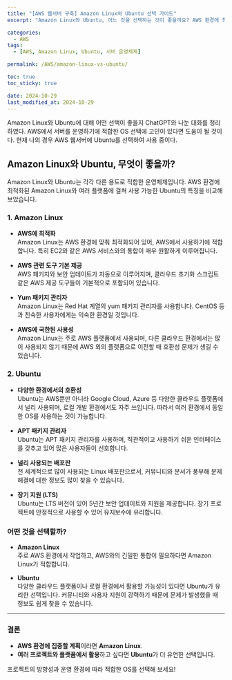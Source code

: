 ```yaml
---
title: "[AWS 웹서버 구축] Amazon Linux와 Ubuntu 선택 가이드"
excerpt: "Amazon Linux와 Ubuntu, 어느 것을 선택하는 것이 좋을까요? AWS 환경에 최적화된 Amazon Linux와 다양한 플랫폼에서 사용 가능한 Ubuntu를 비교해보세요."

categories:
  - AWS
tags:
  - [AWS, Amazon Linux, Ubuntu, 서버 운영체제]

permalink: /AWS/amazon-linux-vs-ubuntu/

toc: true
toc_sticky: true

date: 2024-10-29
last_modified_at: 2024-10-29
---
```


Amazon Linux와 Ubuntu에 대해 어떤 선택이 좋을지 ChatGPT와 나눈 대화를 정리하였다. AWS에서 서버를 운영하기에 적합한 OS 선택에 고민이 있다면 도움이 될 것이다. 현재 나의 경우 AWS 웹서버에 Ubuntu를 선택하여 사용 중이다.

## Amazon Linux와 Ubuntu, 무엇이 좋을까?

Amazon Linux와 Ubuntu는 각각 다른 용도로 적합한 운영체제입니다. AWS 환경에 최적화된 Amazon Linux와 여러 플랫폼에 걸쳐 사용 가능한 Ubuntu의 특징을 비교해 보았습니다.

### 1. Amazon Linux
- **AWS에 최적화**  
  Amazon Linux는 AWS 환경에 맞춰 최적화되어 있어, AWS에서 사용하기에 적합합니다. 특히 EC2와 같은 AWS 서비스와의 통합이 매우 원활하게 이루어집니다.

- **AWS 관련 도구 기본 제공**  
  AWS 패키지와 보안 업데이트가 자동으로 이루어지며, 클라우드 초기화 스크립트 같은 AWS 제공 도구들이 기본적으로 포함되어 있습니다.

- **Yum 패키지 관리자**  
  Amazon Linux는 Red Hat 계열의 yum 패키지 관리자를 사용합니다. CentOS 등과 친숙한 사용자에게는 익숙한 환경일 것입니다.

- **AWS에 국한된 사용성**  
  Amazon Linux는 주로 AWS 플랫폼에서 사용되며, 다른 클라우드 환경에서는 많이 사용되지 않기 때문에 AWS 외의 플랫폼으로 이전할 때 호환성 문제가 생길 수 있습니다.

### 2. Ubuntu
- **다양한 환경에서의 호환성**  
  Ubuntu는 AWS뿐만 아니라 Google Cloud, Azure 등 다양한 클라우드 플랫폼에서 널리 사용되며, 로컬 개발 환경에서도 자주 쓰입니다. 따라서 여러 환경에서 동일한 OS를 사용하는 것이 가능합니다.

- **APT 패키지 관리자**  
  Ubuntu는 APT 패키지 관리자를 사용하며, 직관적이고 사용하기 쉬운 인터페이스를 갖추고 있어 많은 사용자들이 선호합니다.

- **널리 사용되는 배포판**  
  전 세계적으로 많이 사용되는 Linux 배포판으로서, 커뮤니티와 문서가 풍부해 문제 해결에 대한 정보도 많이 찾을 수 있습니다.

- **장기 지원 (LTS)**  
  Ubuntu는 LTS 버전이 있어 5년간 보안 업데이트와 지원을 제공합니다. 장기 프로젝트에 안정적으로 사용할 수 있어 유지보수에 유리합니다.

### 어떤 것을 선택할까?
- **Amazon Linux**  
  주로 AWS 환경에서 작업하고, AWS와의 긴밀한 통합이 필요하다면 Amazon Linux가 적합합니다.

- **Ubuntu**  
  다양한 클라우드 플랫폼이나 로컬 환경에서 활용할 가능성이 있다면 Ubuntu가 유리한 선택입니다. 커뮤니티와 사용자 지원이 강력하기 때문에 문제가 발생했을 때 정보도 쉽게 찾을 수 있습니다.

---

### 결론
- **AWS 환경에 집중할 계획**이라면 **Amazon Linux**.
- **여러 프로젝트와 플랫폼에서 활용**하고 싶다면 **Ubuntu**가 더 유연한 선택입니다.
  
프로젝트의 방향성과 운영 환경에 따라 적합한 OS를 선택해 보세요!